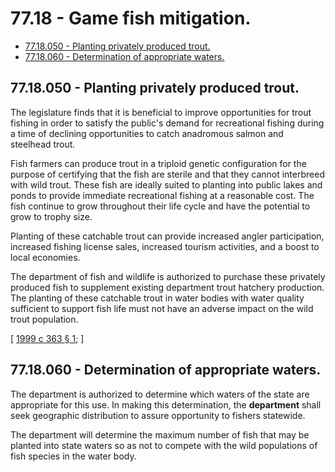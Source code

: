 # 77.18 - Game fish mitigation.
* [77.18.050 - Planting privately produced trout.](#7718050---planting-privately-produced-trout)
* [77.18.060 - Determination of appropriate waters.](#7718060---determination-of-appropriate-waters)
## 77.18.050 - Planting privately produced trout.
The legislature finds that it is beneficial to improve opportunities for trout fishing in order to satisfy the public's demand for recreational fishing during a time of declining opportunities to catch anadromous salmon and steelhead trout.

Fish farmers can produce trout in a triploid genetic configuration for the purpose of certifying that the fish are sterile and that they cannot interbreed with wild trout. These fish are ideally suited to planting into public lakes and ponds to provide immediate recreational fishing at a reasonable cost. The fish continue to grow throughout their life cycle and have the potential to grow to trophy size.

Planting of these catchable trout can provide increased angler participation, increased fishing license sales, increased tourism activities, and a boost to local economies.

The department of fish and wildlife is authorized to purchase these privately produced fish to supplement existing department trout hatchery production. The planting of these catchable trout in water bodies with water quality sufficient to support fish life must not have an adverse impact on the wild trout population.

\[ [1999 c 363 § 1](http://lawfilesext.leg.wa.gov/biennium/1999-00/Pdf/Bills/Session%20Laws/House/1681-S2.SL.pdf?cite=1999%20c%20363%20§%201); \]

## **77.18.060 - Determination of appropriate waters.**
The  department is authorized to determine which waters of the state are appropriate for this use. In making this determination, the **department** shall seek geographic distribution to assure opportunity to fishers statewide.

The  department will determine the maximum number of fish that may be planted into state waters so as not to compete with the wild populations of fish species in the water body.
